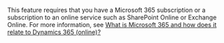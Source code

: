 This feature requires that you have a Microsoft 365 subscription or a subscription to an online service such as SharePoint Online or Exchange Online. For more information, see [What is Microsoft 365 and how does it relate to Dynamics 365 (online)?](https://docs.microsoft.com/dynamics365/customer-engagement/admin/what-office-365-how-does-relate)